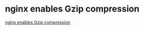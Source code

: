 # nginx enables Gzip compression
[nginx enables Gzip compression](https://aiwithcloud.com/2022/09/16/nginx_enables_gzip_compression/)
